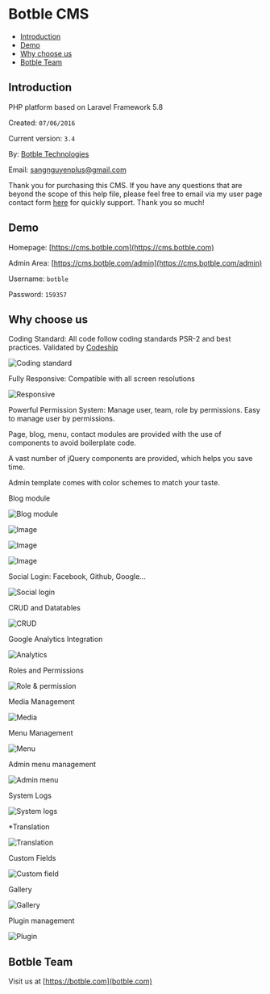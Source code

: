 # Botble CMS

- [Introduction](#introduction)
- [Demo](#demo)
- [Why choose us](#why_choose_us)
- [Botble Team](#botble_team)

<a name="introduction"></a>
## Introduction

PHP platform based on Laravel Framework 5.8

Created: `07/06/2016`

Current version: `3.4`

By: [Botble Technologies](https://botble.com)

Email: [sangnguyenplus@gmail.com](mailto:sangnguyenplus@gmail.com)

Thank you for purchasing this CMS. If you have any questions that are beyond the scope of this help file, 
please feel free to email via my user page contact form [here](https://themeforest.net/user/botble) for quickly support. Thank you so much!
		
<a name="demo"></a>
## Demo

Homepage: [https://cms.botble.com](https://cms.botble.com)

Admin Area: [https://cms.botble.com/admin](https://cms.botble.com/admin)

Username: `botble`

Password: `159357`

<a name="why_choose_us"></a>
## Why choose us

Coding Standard: All code follow coding standards PSR-2 and best practices. Validated by [Codeship](https://codeship.com)

![Coding standard](https://lh3.googleusercontent.com/4pmc3Npx23PBfbrN_F_26if2Zcg6jqTn9MU57bPKysdmWS3HsVVFEdNKYEBRynV6u7V9lgAT0j-rDxrW3eYtEhAta6n1rAVnKKlAM36A_Kmiumh01XU-vERG1xXUjTvH0Tm0K69nYsoW4BWLjp4DDBWTf31lcf253dhgXP6uheWi8mYnThBIThB99R6z_klMpqv8-74_rRp5VoF0YAvLClXLmJ9B6v0wPPm9Pt8OSRDyEFFOgIT1I_CxEO-Ua8YtTL_divyUUPVChFoGNj9uzEk_XytBqAshh05b-3TCmegdXntYmG5wyTgcS7pDHaDLyNgQlJCgqq7vZ6GZaiwAu6cr1aykkb-wWYU6Yq1xrEE3R7vE6YKfuqd_koQdWNN1MF3orktRyskhPbdhWBDF3xSX4tKYeRRf_MHanGOjZVfrHPwe_67hYTWOOWr2Edos1zYnEQKStgf-q8U3g1MiKgievjPpeJvnh8jXvQbgsW7xLVBzk9cjc-nvINEPaonoUxjPBUGqQ7sbnJ3r6URIvVokSZ-eed5oqvN7SHm9mgNmhCj3HSwiJq7nrbcqtFilHrRpffyb65vB3Ko9VUip9q98e-BJPsb8FQG4VG0uiC0Kixp0=w927-h460-no)


Fully Responsive: Compatible with all screen resolutions

![Responsive](https://lh3.googleusercontent.com/l3VxZnTIMw3Dts2i7zUiHjgOXa8RZeVT3c_sDumgvyIQm0J4FeRRyu8ln7fBJ7Ub93F9cNU1FCJT2ikCwvN4BGCX6glceUM7VRgxUl2oK6UNOGQza_B8MXIDgxFLQ_UArpzSGXmfcrHjIGpNHi7eulgeDplOfWKGHHO5yPz-kKAQgk3cmdxE6LXsp_N8_Nns7KP8cZ6bBXP0YsxQ7JKs42krJWJ-acQW1D9ZtMWTsPRYtV9gkCXI-DdNDewNGkVRTyDCVoijxzXWdw3wWmwVsCgHsKWuol7nsESvEXFD58sNuAWWblXPC208DDoFqP7Fj_YJSA83wzeVvXEpfSM9XOzREQvmz293JjU1vOlIPCf-hpYv0dqGQGIsijbBPLZHuFgHONpaEO-oCXlJ7jKfdAKXMlqcPFMfV5mfOxgKcO04l9ksz9Cbb6RSPOgsKIMtQj5wM0-apAcK-yu-nb8rVAI0MTNlyaavS1jcxKLZmWOxY6YqPHT8ZCgg34OPWdl8zqgXybqSQA8Jy7ZPWp4_qPKMwhdr684FgCX2hdxUzwlGHwi7DZTN96WDF8mGGXTtaVPNUa570ItA1JWKVCnlXurtE_AFERRpjlFwWFxGnlEU2yZ3=w1128-h387-no)
			
			
Powerful Permission System: Manage user, team, role by permissions. Easy to manage user by permissions.

Page, blog, menu, contact modules are provided with the use of components to avoid boilerplate code.

A vast number of jQuery components are provided, which helps you save time.

Admin template comes with color schemes to match your taste.

Blog module

![Blog module](https://lh3.googleusercontent.com/SasTMZ0Gz20HA1MhH2fga60ASRMy3gm25niUrkimchkEzHnd7ovwOnIlEsB6a3AfzCaOl8sESkvNd5xFt8YrZ7ayiQtZxr0rbYvCKeQK2cxSXdyIdF0JGJxP80TkJBF8INp4rXxUejQl3A1ElSu5FOuXxqd4pRbgOdGC9f3oSWbbH2HsrP20H2Bu4SVSaW3kSRWpMZ67U0gcYyBBFuNnFpRpAxFsQoe9cLY2WfGoD101zEjqc9GcmR6ExebATsG946L4ljfDCvBA3BFW5fz19GgcKa8D3aEGmmGpxU2M53uQwsKvEWtcHjB11np3ctYnXY76fCOUlEk5s6fqrOROMfG8hisZsoQmA10veS-Wpi2a88XbspEzycZiJaLae0r5iDOEI0tgSftRU0Me5Zpk_uAwghxxotZ2UuBLE4sDNTMtCEAFLC38Lyvyv91nbzO-x1t68SMRcC0Y5IkheaGdl-c1PuPdCPNq2Z0HNZH_qLju7fbRucUrZ1lJ8E5iCnfFb_DPCFEydqSmJ5ohb0IQugVW3xVG7IiD_haHPI8iuitXfBpAK4aZBtULol9p1NkwK1gD-9HdxgKQmdmUGa6YseKdGlzD4D1ZRkJpLMndCuh8NYxV=w1353-h670-no)

![Image](https://lh3.googleusercontent.com/Hr2l3vXgx60lfppYz1KYMnZOKO-Ofqj7HGQBcOmnh4CsOBaxqPO_D9I3uIINiF0bAR4-UnpVgUC-r90slsetktZHCnzppd0uxUvSDkhXuGnRc8tEWp0xK6AJJ3tufTWW_ZzyFCd1Dde2MYbfceBrLVhm_EcckZkMLbqeBX-unq_y3wMgRSTUQaPOqIk3nXZZGTT-W44rlVZDOE2eRjpvBPufVM8288G9NP1EWLZPyTKTUCvgIsgbNlm7HZS3yBYeIrFYnZ6EY504Al3heUgD1ljWSwMHA4y93gHylry1742udpxFZigcX4RurIr9n1WZ_L2H7oT8gEtz9z901z8vgxKBpE3D2LI0jHIZsRaD0d_7g6o_g1xBQOhUC4qopkVo-8bVN50GCuJ3f7Rrnqvy63BENH42q6AE6aOfqsFdDTvfErf0lm5Q559jy6eTb22uW5FwTUqdit9thJV6TKFFpdOV3RnAMZFu79iXkB2XZL1JajDEhuikM0ITFO9BLDyT3e-JCvaJwGqNEY6fB1pxiE9LyBBTeC7wURp0extUO-Lj0X0F0L2qE0r7n-gWmMQvl6TyM69IeaL2K1bJH5lJpsVPFtRptLNJjWFOOkbykxILbpvO=w1344-h662-no)

![Image](https://lh3.googleusercontent.com/kU_7xcF9Kn8wGggjvVVJgTkkDPHNbf-ToCEx3xIsa-QR8055mBL4sobuzIcHFPZEh8PBymSBSZLV3584WHd1y3TZSK4i07Q5DBQH7OeC-awcgL4_Vy_dX3teBXI7Vcm4vjjlISPy1wy8gl31k5wrqhxuu-nkx1ptrA-DayoznhjoT9XwKbhIOTSFPDyCw-0kOTANkeDY44OAbuZVPsMfYJqQeEoCxDNy9WKoJ7Bfm5bzDjGwyyKnFUYywohOAVIoe-UtvY4KW1i6-ZRvqUeq5GSPl5zCE3YWXSbkGlfvk6iTORcLU0bWSu-wBlfft2228VzAF2Sat6JnbM9lrvGUtyAcuNbilevMA9A4s3gDmuaLlUVFo6AmbCVmJzD0lCAt3Lp3hG2c78U8P89H40c-rCqCi27z5oq_FHwk-PGvex4g2m9xVBFbJbmeTGhsypLJ72DWzge9bymWbg4qHWQfT6um_BVTbgCqRLHrxuFmw6YDBfj6Y9B09PuZxtoDK5wRxq7VQyeOGKl2Wk956gz9wpZ6Q6bbnM6sQllvzKtGVVrpCQ7ZQlaFXPpJtrHKlPoG3QjuqOPr2XxEuwnOUMGxNwQAEFtY82BbV2tuJlHiotVIecwR=w1345-h670-no)

![Image](https://lh3.googleusercontent.com/l4nHE81wlmAseppwDzFhN31nDQHibnaCJrPiE1Od0VN91xiIXc2gf9U7RbfcrTJnEsqz1cEP-jpBuV-3vbIwh14mpICrwMtoUexwFpmfKSoOYHgMexMneA_1yItJK5ihPSt6xy1gWThJKPPnfA5S7vKU3VyOzlnwPGh4sDGmQGPC2CCevqn5hvkKKKcTptMAaXlYzy1gNHXN1veQzcNuQS_geQ1XI1Bx8lWfinjTIwmSFVboKnVeEHD5Rxv1zF6l_m-O47rM_ZWLSlxe0Vv3Tx_c8dJxY-X0Q2Ub9abgHSf96pXJ42K9dZDpvLKjnGJzDwS_cIis7tnXXY_euVKWkK_p-tEtvK-uxRAt1TWwKTdc38sNoB_ACUP7ZO7zXaTr3xbYSje6rcxDEdoDrlV3eJdYjj5bM7_eaZfBAg4Q2bGj8Zg4aFA6pxrwfBcz91vMP34NMl13Pau53JpLAhON5-e9FERVcRkDTkwGiA5md7xRsEyyNFdFk8HF4tV6T5_7FcuZGFUtAMk-6mUKP6JgxUnQosTg6DkQAwsbQc560ccqQzd_7eC5oGU0eDYVDfRShLOgr_Q3qRm8L10RGLrnXElk4aLmEPS7Qsf2mAkJZ-sXKuq0=w1353-h669-no)

Social Login: Facebook, Github, Google...

![Social login](https://lh3.googleusercontent.com/pA86hDXqHwj8RfB7BqbG1oAyFncX9cXQrmAOrjdbufvwjPRjcyYzyPpmKac6ld5CmhP5cmrHRUZp6s7PBVddwHX1wR6X3JMCupYx40v0BASvGgehF74dvIGq3WgzaeI0TIn6QIMM8j88T1Phb1DxJjX_HQ7ZHVElLsTePMxiSMWHa9cTYwDDFAGUIZbmabGi2c5evhQdLI8EhzOhTYKxDf4_zuttYuIgeaP9md2FdHbi8f6wNKzoaEe5f9xFipdWU1mIESuc5IofVujnAzQ4dokNwJNmjh3pTMTiaroaUmAkhruf2HN8PhvZdpR2zvm34L8GafvyCCdu-uofVOl34Cc9o73FsYrEx1ASOWIJxmonI2SNJ1GkLTEUA0wjsz20qL5hFOCW9ceSOEZXLcyrjbG8dB2XkpyhWxU-2_cvXPcv6vlijEwABHdUqbT16JEaQFlv5OrG26KgkA0fexKC8aau-GIZfb3HdNgkiWLhp6wvh8em_i_eJotKYgJjSUNTBiwlOJSOAv7-PmqqB6JLI6ehLRkyQxV57g6EAQT7g8TqADhbKAmDr5HA78N7VXDTY_aG-31v9s_zdPZ13zHTGdjgKRy0s3ZqiTp4AIfIW75X8Eau=w458-h294-no)

CRUD and Datatables

![CRUD](https://lh3.googleusercontent.com/SZa6mR4oMSx0mAShhSbL_LpdZVXdx_IYeTfeHk5ZtciOkxvU3dTqffi2LKW3HIoAsDjzf3Px_T8sPhszPQFwLiCWfpayZvdRTW-SReKoHn3iZfS8nSYfB9c6_YWbCTdEhY2EYSYFcn7DvN0xemwu4r_zKGu-ysSc3N2ZALJIpjvUmyZQpO-1J0lpR0hzMesK78DqGNdyttay6pPJQ1VB2pd43F8_a6QBIq_iu1uf5zyYMSJpgOAZgv6Ckbdebgwv4esgkNOr_QMqaD5sk-RlGR_iCiZG6dlYj8YGiW-wFi0nESaoNR5lyqVM9b6r2ttoS7noJJxMeMaozaNgBsu51LLceQK1LjvR8XTjvzxgWAGldMupZgf4iub48TRpe0bPt9ua0NnXJQzyVHuJsv9irWJKMd5sVdZElx7v69aZt3kwpe9TgrQgkkvUvc5XKT6-45wAD9jmPHVO7njhpOERRANzvq7VN2xTU0EJUXiTVG1pkPkX_UHUhiY9FpURID6dldPnWxCS9lbu7Vrl4J__XZsfym0JlwGMzg7oA66W_3-UQFx901iNRf5uel7iSFt_xpJ0O1UfS-zfXNCsIKbxFQxq_iWYvoPkjV2giOp1mFTWhJVn=w1351-h670-no)

Google Analytics Integration

![Analytics](https://lh3.googleusercontent.com/ii6VwWEqNQwZuPSgBuCvzKy_0TSn1FsCCcBQPMbXSXgqsTLyAWhWQoXN_QICfB6oFNgDlCgRe0t2iiryrqDS7QR0ZdCHlKXOFjUnA-8LAUhxMsreHc6sBoz-8sifI6YhE3Vmf3ypOwqKUkrsJ0fBFoFA1TqBXDVqt--HNvMIBYaRf4pxipTXgS7mhGXZqXUW4XiX5sv6kCgthQkzm5vPsTq4gqH6jauRoZK1bdGdKC-cuvznPyJJ3C_ZXgyFly6t-tDJBUGX5EsvxZjgZSKd7XKKrTsszkDMzQR4Mbv4n7GEp2ASGpX5x1JEdk7h7KV176odyEMzxrtVwBu3-fUdTAH4QBTft7BPljU_Y_zjTXHd2O10o7esXZUBaEg9ZbExl1QaHkxAOmUGh3Il7GToQENqprdjJVX5ObgeXR3uvxFMUk1t3-jdZBLXG_6ZuDldaDr-B4YMCQ47Q4CNQN48h_jLMbIEarta-k7nL7dcSxwIyeYoYSZWjoAc1QZi0TntcJKzky0PDgp-Bn0qs45MBKfnn_yDWSYYsjXYUlnVOwI4o7n2X50JLA0UisM_qcwiowhsq2-tbNPWIvX-Ez1RBEgxYxaduK5KrPhzlfVmrcjL8s6z=w1345-h670-no)

Roles and Permissions

![Role & permission](https://lh3.googleusercontent.com/skiEq0SByeHZdtsTkilc-Vm5SsZWsTBQ0P4Da717ExZE98HZK4QCj5OYA0Mh1kRggt39AeL4teICkuTT7ktJAOIHp4wKBkiyPG3jkytqYsuyXz_qCoAdXizoA5qMeXMuMtMJaHAzK1y3yidezqtn5XZS2XhNinyWEiPDPQcYfa_g4vvh18O4x7MmXDrlvqYLPnAky3JkrBHb-SFJVJxLWIDv1q2CAoltittF-zWsQtFjqV1eTHLn5IZ5PdhDUg90WF82K07Rw_YU0WdGK6639jSa2pxH4Wrb4iaesbtGkCzCNynH2RG0zWE8AyjaS_VoAV31-04mXwNyLyZnCaxxAHcGln3D0es5GXD_-dEEdczywc8rBrtmHelqV_F_NrtYe4ATUfCbV4rDh-VLC1HnDyZHRvHRHPTBnNHdnTJVg58JXMxPyaRoCIzqL17Y3qmBWFrS651xPPp2xoDGcvWOJecQV_C8wHTT0RtCEuXUzB8s0rW5w0dkCW9BPuAzB3Eo1zvTLzAKQwTYdiT6ooc2ctBxFKobuU5U9dFuBu6Ij1raRYFo2VuQVKgRHzqDSurEuEnL8S9vKMT3yk5lNPRHdKU7W3zG9u_T0EFbB2sf7CJOC6Qh=w1145-h615-no)

Media Management

![Media](https://lh3.googleusercontent.com/DiZG68YaIR5ccNRc_AynNJgGvVmIC8JLhN_Ky5_k8RNdSa8ijonE-g5Dlys82V_j5ui2yyv0Bh9kXPwBVlhtAX9yE75UuZ8Av1t_-Nqku-GXdHM28wbgcxG7UA09tdHXstdFK59CGIX9R1F9k7GUWc31PJGjqIRrP6XEe5tkMsAXvsAaCG9rQfwi6pcQk9v4kkVHLiNy81Scry1fO7qsY4CevEdiMxCmu0r_ohcLkE3kzr2GjpN19gNqN5w_k_Pxq4Q08Z8q3y64ySp4tEckKBa0SYCzIFvpV0NBprCuLq_W4A4X5UAH8Wc0fmZAksizwLDiiPoEt-g360adckQsJfAKUivEKMqSzhmKwlI_3KcZImggYbac3D5ZzTpu5uwG3Lui_NmoM7ehhbKv1sRRoDUC0-r39ejwAhiiDxOx4rl8oZD9IRHJ9PgdMsSWIKk70uaz57sFTYIFnb5jbNvw0lH6H1FjqCnj7dpcLh7M7domV-12Y8NqD5FBVklzqBD64Dx8ezhkD1JGlg6h7QztiSYb5QhLU_Nr5-zL8Ipf_4n0wFyR117xk_kcMbP0K2-RoDbATIXrpRPBV4c0qEV3GxZ_hxeeo84UR6TUGblZnNp_V3Cw=w657-h323-no)

Menu Management

![Menu](https://lh3.googleusercontent.com/7Soz_6MRvQHIGZTiHA2SPFHPfmGWsLl8KsKA-3jxyJv4Fger6HBh37JM2qx-fp0cpE19LmoXJYAbAursuDh1PMSxykEOpbdJrNLzpH8Llub9_3tvS0AUJGjx5CV6zOZXJI_QvpsolJlooMkfDg45HJm-fq48U2IUzwaX8LacNNjRjw71W-2Sz6yb6dOA1iZFScPCEeuDE8XKDXsw9MpuIjI2LZyyF6z6WgiTS6RtBjoOHvQmScoHbcz1jRx5P0g8IQDP_NCdCTiYIywJSAiVsMFjYSENWAF97DW1qgKAIoQ26kd79ywK5GAMpF9veFhCyCkuePdwBJoSaQr4cfUKrRUjacIX2Zi_s6b9ggJ2Oh6zEvt_ZP5eqXbkqCcY-uSBexcRcOBVku81x5B5OEq1-k6HnN_NJE64mriKb-hxBxP1gxPXr2SPuLbT8lDmq_1D3RJiXbaFBz661zOPloGD-GTWlYTAXWRnbF1_SIe6TVdGvUFXEB6S6cJQ3WeJFeB_G8Dtdc5KjWKvZ936tDpu_wfPFG3o2hi55_Una0F9hz-QCR6JMTlsGyF8UK5qYLjoS62FQ0W12q8zAyzsO0IY1qNSf27qLPLtCDfsLKbkTW0skKF7=w1354-h665-no)
			
Admin menu management

![Admin menu](https://lh3.googleusercontent.com/svWPypD-BfJn9OyJjbjZKRtANwdwuH5-loD3bPremAUMX9NE5UOKHBAnUHc-qeEE0TlS0CjqKG3l_Dt_j8Pf5nFnJwxbk5soG82QZ7NonibSPK_rbV4szGhoS4AYx2ZfMgcA1s_-89anXLo8miqaHiSjGbCTJ6QeL8fmmrh8PiYD896bx67SL5cCtHAOK_tmaoUNoON-R_2Otr3d9xa-FY984GnsRxj-vPf1AdZKRgWa-7PFobayiqUJJ29dOlcHWMLZNLD1Im3B8LiNlwh1nM6zp0iGcVhbqJDIYcCRzfdqd7BXej2cH_9UbWs0Y2jxpxzUL3zsauQXzvYUWmsBP9pIt-sPr5j3yFtpYHeHhskDIww72aMvAFnT50jEl2sTAJdcZ1lxA2vsdA-UiNCqIHrWLuRC9HHtkztPi5Ub2ds2mTuXlGzhAhtJIOmFhqhl4ipIVAL3NO1mctU7pHa-HhCR10iyuXcNjhmYVqSoeLLslrFz6GxjA9i4eudbX0oFJUNO8e3NAY1JrQz2RSyRRHcOELhxADpymZ4m6vU4I9Vhw5JMGSxUsAQYlePvBE5d7_KprV_93LHCvUlz89TcMNHiSMgraOjJUXf6BEwU26QvC2Ot=w1340-h672-no)

System Logs

![System logs](https://lh3.googleusercontent.com/UvPOhl4M4lKG3fzh-sMPWF5iIJWT9AAIAlGH3anDCTxoyrVgBHYhXMKKUFslA_wM1kKE0RPFxCRwYHdsfwOpNgyfS7Rvqnu59VH6jNGddgBs6RMwxu3-wRlv-bAQF33sVM9Ljk8CHX_G3ALJ5smnphjkND7zVjRfSks8sABzrP9ly-b2LPp_9rtKKwKJG2eFeGu1SD9gupnn-7pWKi-jIJG-YY90vr9KvailTq7KC2CNiA1jeLnxeRmAap4jycUlbSVWfVcUCUbHnTTIR02FopFhRWvAFQIPSj5iR6EiZU5Nu6zrR-TlvUJvSDul7F5wdjA-BfjWM8SgmdMweStf2wbHVdtLzOfsiKiWsYLyzBJRTUSsoXhDQl52lKb3xd0z_a9J9CN_OGRkodxBIjTz4GbNgQBGkf6h2y4lE1CIsqSMW-YwKlpG0hrG3ve3RegfjJSW0iJUNIA0wCNr3qeUm8_LIw6y3rmRDD2pxwuQrO45ekWlZTQb1_XpwdYoeyrSL_xXYnLdgOfLuuftdB9Mr8WhL63ERKI_7jBvfAzQ78Y2uYG-3VBrl9uBPFYqBTBGclwy9ff8tgvk_mY5cfljwPP3Uof5Jo9b_LYEAA52wcExYfRw=w1349-h672-no)

*Translation

![Translation](https://lh3.googleusercontent.com/ZO6ynoCzqolqsH6ENDE61kBnuHlBLRk5mtxlDqIe0-3VxPdeWW-ylM9hjqQbLooe5QgLdPIaJV5jyf5ffBa5bTzx8Vj5mIyLwDphPZMwYibL7RKJl8jOEYm082Dl4Uusqsn-QOuza-4mFvkN2N6xMQFYR3WymgKRtMILPoYxAJVGI7AhNJyaAmn5RUYOJgUgOrl4OirqqknhBXlu0-T66O7vBwzb6PCEAeXJN8FzAVpYjEglpSvw4UeKaxmdZwE46ma2LVD1un_WvO48jBJl7nRiUGClJNP_g0MnXQKRiqhtI2qJaiPitgW4rnzgkvgN7OpwwSp1lquH5_BMSaYwqSony48FPlRV56Y9xzRn8LITIN6xzjJGH2Z7vG4KCPiRhm7IeLJA_TbihQJRVn0qWKTT9lvmGMfdc24oe9r2MsuJR_Fxaext1Sjv61JUOSDSW2DX617hnO-V9JTCjIovXE0c2cIH522RXthEF5mYwiIhzFRgRuWC84yDcoAAtGarXvkh3cJzcUciKPk2DfPbpTGLM5mhvtjxEyRb7knTS6_ftJk8KerQQR7TXpL7wjuvbALnOqQ8SwGJ8O4506CGTiWmExGaopWc5K85pBINVuapz7Y5=w1357-h669-no)
			
Custom Fields

![Custom field](https://lh3.googleusercontent.com/vHetQOaCczDV0K_MaV9Ls0AuQpTVJ7RuXJKy2NDUJbcIesO1VA5AQ2OlKAZPxQRWUiOmWzCdyVZ7XjdRs6-XZXEC7C-Wl_NG6nL1vWHxJrRd9CPBJvhJ-9d2jQ4xldQY7U3TeaSLMUL9hgniWWiZqT764XZVMJfVeXFuezXNBj6OTso0wswBBG82c2NR0UJLH2w-P5W2qbqKYOUKXUqsi5h5eDyh7waZzMmToFkU8KSrfn2dXiKzbzJ7M8XNOa0atqQvoN8gcQSbtUH0CRMgkh8ymU4Z-pYI1ftZhdBm9DCmvXYcntvwp6Wz9e9jZYc6mci15BTXOEH1fVWyCKo_i7u7C_EWMPjF_6buT-a0CvF0uOh-kh6Zob5alOLX7AXrUM50qQ2RymfIsxBhxoZWTQ6zlqV37CGOvFGRCjqy48DcAQYEMxnCMhUs_gWA-gySUb159CUrGA_sMj4EvpCmT_qrYVbmsOj3bbf4KJRkZsmLswc-S_4qS8tH-K0nFUxgcvv8sx17USLPd7FDNTJNrxBVXFIERb1JuahQJKgWaJqWu_Y9F6qQVd1egIVUWWAWtj96EDma-AC9-zvxNd-kh-73X3DxEpiAYjCeze3W4UeieIIW=w1354-h663-no)
			
Gallery

![Gallery](https://lh3.googleusercontent.com/akb1q1hd9BBlTDZT5ip7BMfO0DN1-SF4YlBnUi-4mqxwa5j_lxzqZB6AZmL3WnFtdBf_nfo4N44ON9Gy5W7DYUZqGTdkCRyIXpFgBbI5PHqCGbabbLIobARoMUsTGSzk022H9Qw4y_CuM2mWf6lyUIgOPmWDrfZlNIua7Ou9s4cofuy6_GHMtSR_tCiKRydl7yhLLxXw2J9sm_WrkkTIrN1b4mOIG1nTxv5HsTz3vPGK0PZwRlxI1qv8aRIF7wm6xptf9uRBXQx0vGBmNjHdnThV6n1K-8alQtKSV-zUQg61CYGLcyUG69r7tUOspBORI5DH0KO-pH3-KO0gdpM9d3zgC7cgP2Ub1njDhvUO6Fqx9-JVxJykUQWqZJr_BW1b3hoB1MZPPvFuSk-JYCjbAji0pdJOyVriKUhpvFyhjLrMYDBRz9IYgnrhkUEZtbXze-QzeJjuG8UgLcBgKVMfBLyjxwYqgZ1Q1Yhxi1g1SkyyOqVRZKlQGyKsGLRah_-rYAxj_J7EC9B1a5SulQOZS2zO-cXPTApi65aKInt8rIiwIp3gDYGIh_G3qQAhdP3HbIR67NpcrNIxCadGNLjyrsJsC0t8Dy6yi0rjJx2YLBOTaHNt=w1351-h672-no)
			
Plugin management

![Plugin](https://lh3.googleusercontent.com/BkNYZ4qs6N9VGGbgylJfIjZYS0tP30LlOCb4D6iHqeZpRRZNfs7_Vt_4k7Yy5TNPgjV8ZcxWnhNGmdKHGUoKCUo-5p0H-uED62DSZAICZG9vgkWEBIkN_YXEGEhLeymStkVMMfDTOd6h8jFJ25peW2Ebs5c9sIXUzUUIpD132WmYcKGD7UGqv48B2ki7QUMT6n7ID6DVQoqN1s7g4Nh4TYlJDxtknHUXFlUJOW5LIFGXDlGKUKhIWMR_Zkv_lZR6lSrlaZs19oDxpaVF42SJguKfJ6CAinkxlWHYqnfS1cGErM1onBSsgHwzdzEGZDdyVSWY86Vub2At1u6_UysUDXZs8qikZnrlMAjwXD4UGf_kkMMYRFldEgsqH_YOQmO1nrA20-s8n8B5VbDfBVxtru0Wabv7XW7dht4diHLIBVD8ey7r_KbQrmhsak034H6TAmWzsrdO_zhmE1oTg0Obru4kJG1rRJwVx-sgejEpGc_sMugoTNKN-v6c9rdXajjsnH3I1vIGgexrCTrn1l0TJYnsx41foyHzTU07_-tJ9AQMFc6QEFrHiBMYZo-tYN5WV1fmcjiZAoC81Rj6ISj4MzhcjHFgqgUz_A9VurEaD0I8afLg=w1352-h666-no)
		
<a name="botble_team"></a>
## Botble Team

Visit us at [https://botble.com](botble.com)
